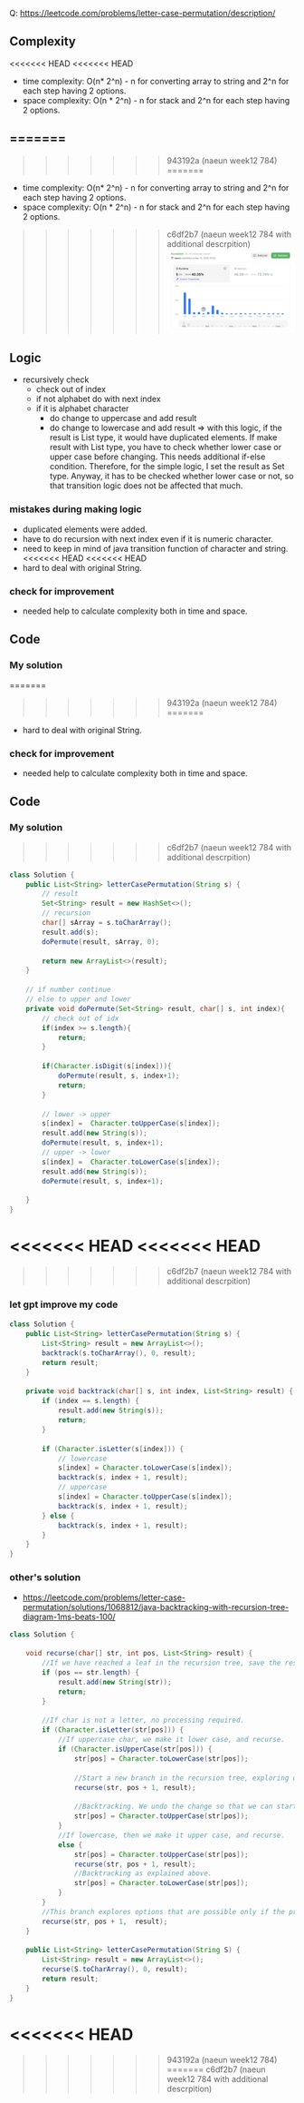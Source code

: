 Q: https://leetcode.com/problems/letter-case-permutation/description/
## Complexity
<<<<<<< HEAD
<<<<<<< HEAD
- time complexity: O(n* 2^n) - n for converting array to string and 2^n for each step having 2 options.
- space complexity: O(n * 2^n) - n for stack and 2^n for each step having 2 options.

=======
- 
>>>>>>> 943192a (naeun week12 784)
=======
- time complexity: O(n* 2^n) - n for converting array to string and 2^n for each step having 2 options.
- space complexity: O(n * 2^n) - n for stack and 2^n for each step having 2 options.

>>>>>>> c6df2b7 (naeun week12 784 with additional descrpition)
![complexity](../../lib/images/naeun/784-complexity.png)
## Logic
- recursively check
    - check out of index
    - if not alphabet do with next index
    - if it is alphabet character
        - do change to uppercase and add result
        - do change to lowercase and add result
        => with this logic, if the result is List type, it would have duplicated elements. If make result with List type, you have to check whether lower case or upper case before changing. This needs additional if-else condition. Therefore, for the simple logic, I set the result as Set type. Anyway, it has to be checked whether lower case or not, so that transition logic does not be affected that much.

### mistakes during making logic
- duplicated elements were added.
- have to do recursion with next index even if it is numeric character.
- need to keep in mind of java transition function of character and string.
<<<<<<< HEAD
<<<<<<< HEAD
- hard to deal with original String.

### check for improvement
- needed help to calculate complexity both in time and space.

## Code
### My solution
=======
>>>>>>> 943192a (naeun week12 784)
=======
- hard to deal with original String.

### check for improvement
- needed help to calculate complexity both in time and space.

## Code
### My solution
>>>>>>> c6df2b7 (naeun week12 784 with additional descrpition)

```java
class Solution {
    public List<String> letterCasePermutation(String s) {
        // result
        Set<String> result = new HashSet<>();
        // recursion
        char[] sArray = s.toCharArray();
        result.add(s);
        doPermute(result, sArray, 0);

        return new ArrayList<>(result);
    }

    // if number continue
    // else to upper and lower
    private void doPermute(Set<String> result, char[] s, int index){
        // check out of idx
        if(index >= s.length){
            return;
        }

        if(Character.isDigit(s[index])){
            doPermute(result, s, index+1);
            return;
        }
        
        // lower -> upper
        s[index] =  Character.toUpperCase(s[index]); 
        result.add(new String(s));
        doPermute(result, s, index+1);
        // upper -> lower
        s[index] =  Character.toLowerCase(s[index]); 
        result.add(new String(s));
        doPermute(result, s, index+1);
        
    }
}

```
<<<<<<< HEAD
<<<<<<< HEAD
=======
>>>>>>> c6df2b7 (naeun week12 784 with additional descrpition)

### let gpt improve my code
```java
class Solution {
    public List<String> letterCasePermutation(String s) {
        List<String> result = new ArrayList<>();
        backtrack(s.toCharArray(), 0, result);
        return result;
    }

    private void backtrack(char[] s, int index, List<String> result) {
        if (index == s.length) {
            result.add(new String(s));
            return;
        }

        if (Character.isLetter(s[index])) {
            // lowercase
            s[index] = Character.toLowerCase(s[index]);
            backtrack(s, index + 1, result);
            // uppercase
            s[index] = Character.toUpperCase(s[index]);
            backtrack(s, index + 1, result);
        } else {
            backtrack(s, index + 1, result);
        }
    }
}
```

### other's solution
- https://leetcode.com/problems/letter-case-permutation/solutions/1068812/java-backtracking-with-recursion-tree-diagram-1ms-beats-100/ 
```java
class Solution {
    
    void recurse(char[] str, int pos, List<String> result) {
        //If we have reached a leaf in the recursion tree, save the result.
        if (pos == str.length) {
            result.add(new String(str));
            return;
        }
        
        //If char is not a letter, no processing required.
        if (Character.isLetter(str[pos])) {
            //If uppercase char, we make it lower case, and recurse.
            if (Character.isUpperCase(str[pos])) {
                str[pos] = Character.toLowerCase(str[pos]);
                
                //Start a new branch in the recursion tree, exploring options that are possible only if we had changed the case.
                recurse(str, pos + 1, result);
                
                //Backtracking. We undo the change so that we can start a new branch in the recursion tree.
                str[pos] = Character.toUpperCase(str[pos]);
            }
            //If lowercase, then we make it upper case, and recurse.
            else {
                str[pos] = Character.toUpperCase(str[pos]);
                recurse(str, pos + 1, result);
                //Backtracking as explained above.
                str[pos] = Character.toLowerCase(str[pos]);
            }
        }
        //This branch explores options that are possible only if the previously performed change (if any) hadn't happened.
        recurse(str, pos + 1,  result);
    }
    
    public List<String> letterCasePermutation(String S) {
        List<String> result = new ArrayList<>();
        recurse(S.toCharArray(), 0, result);
        return result;
    }
}
```
<<<<<<< HEAD
=======
>>>>>>> 943192a (naeun week12 784)
=======
>>>>>>> c6df2b7 (naeun week12 784 with additional descrpition)
